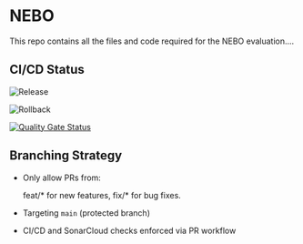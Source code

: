 # NEBO

This repo contains all the files and code required for the NEBO evaluation....

## CI/CD Status

![Release](https://github.com/adolfcg/nebo/actions/workflows/release.yml/badge.svg?branch=main)

![Rollback](https://github.com/adolfcg/nebo/actions/workflows/rollback.yml/badge.svg?branch=main)

[![Quality Gate Status](https://sonarcloud.io/api/project_badges/measure?project=adolfcg_nebo&metric=alert_status)](https://sonarcloud.io/summary/new_code?id=adolfcg_nebo)

## Branching Strategy

- Only allow PRs from:

  feat/* for new features, fix/* for bug fixes.

- Targeting `main` (protected branch)
- CI/CD and SonarCloud checks enforced via PR workflow
